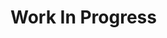 Work In Progress
===============================================================================================================================
